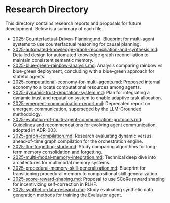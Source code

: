 # Research Directory

This directory contains research reports and proposals for future development. Below is a summary of each file.


- [2025-Counterfactual-Driven-Planning.md](./2025-Counterfactual-Driven-Planning.md): Blueprint for multi-agent systems to use counterfactual reasoning for causal planning.
- [2025-automated-knowledge-graph-reconciliation-and-synthesis.md](./2025-automated-knowledge-graph-reconciliation-and-synthesis.md): Detailed design for automated knowledge graph reconciliation to maintain consistent semantic memory.
- [2025-blue-green-rainbow-analysis.md](./2025-blue-green-rainbow-analysis.md): Analysis comparing rainbow vs blue-green deployment, concluding with a blue–green approach for stateful agents.
- [2025-computational-economy-for-multi-agents.md](./2025-computational-economy-for-multi-agents.md): Proposed internal economy to allocate computational resources among agents.
- [2025-dynamic-trust-reputation-system.md](./2025-dynamic-trust-reputation-system.md): Plan for integrating a dynamic trust and reputation system to enable adaptive task allocation.
- [2025-emergent-communication-report.md](./2025-emergent-communication-report.md): Deprecated report on emergent communication, superseded by the LLM-Grounded methodology.
- [2025-evolution-of-multi-agent-communication-protocols.md](./2025-evolution-of-multi-agent-communication-protocols.md): Guidelines and recommendations for evolving agent communication, adopted in ADR-003.
- [2025-graph-compilation.md](./2025-graph-compilation.md): Research evaluating dynamic versus ahead-of-time graph compilation for the orchestration engine.
- [2025-ltm-forgetting-study.md](./2025-ltm-forgetting-study.md): Study comparing algorithms for long-term memory consolidation and forgetting.
- [2025-multi-modal-memory-integration.md](./2025-multi-modal-memory-integration.md): Technical deep dive into architectures for multimodal memory systems.
- [2025-procedural-memory-skill-generalization.md](./2025-procedural-memory-skill-generalization.md): Blueprint for transitioning procedural memory to compositional skill generalization.
- [2025-score-reward-shaping.md](./2025-score-reward-shaping.md): Proposal to use SCoRe reward shaping for incentivizing self-correction in RLHF.
- [2025-synthetic-data-research.md](./2025-synthetic-data-research.md): Study evaluating synthetic data generation methods for training the Evaluator agent.

